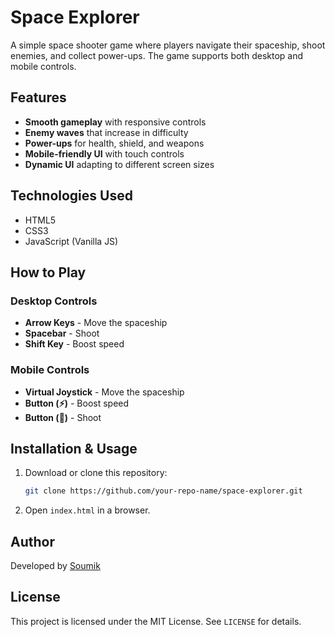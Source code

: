 # Space Explorer

A simple space shooter game where players navigate their spaceship, shoot enemies, and collect power-ups. The game supports both desktop and mobile controls.

## Features

- **Smooth gameplay** with responsive controls
- **Enemy waves** that increase in difficulty
- **Power-ups** for health, shield, and weapons
- **Mobile-friendly UI** with touch controls
- **Dynamic UI** adapting to different screen sizes

## Technologies Used

- HTML5
- CSS3
- JavaScript (Vanilla JS)

## How to Play

### Desktop Controls

- **Arrow Keys** - Move the spaceship
- **Spacebar** - Shoot
- **Shift Key** - Boost speed

### Mobile Controls

- **Virtual Joystick** - Move the spaceship
- **Button (⚡)** - Boost speed
- **Button (🔫)** - Shoot

## Installation & Usage

1. Download or clone this repository:
   ```sh
   git clone https://github.com/your-repo-name/space-explorer.git
   ```
2. Open `index.html` in a browser.

## Author

Developed by [Soumik](https://github.com/sadhusoumik)

## License

This project is licensed under the MIT License. See `LICENSE` for details.
